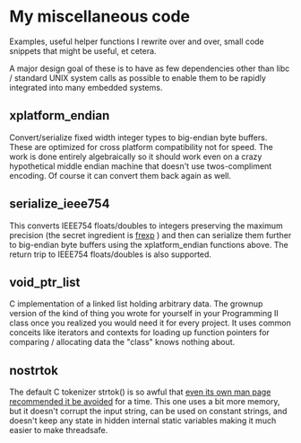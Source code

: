 # My miscellaneous code
Examples, useful helper functions I rewrite over and over, small code snippets that might be useful, et cetera.

A major design goal of these is to have as few dependencies other than
libc / standard UNIX system calls as possible to enable them to be
rapidly integrated into many embedded systems.

## xplatform_endian
Convert/serialize fixed width integer types to big-endian byte
buffers. These are optimized for cross platform compatibility not for
speed. The work is done entirely algebraically so it should work even on
a crazy hypothetical middle endian machine that doesn't use
twos-compliment encoding. Of course it can convert them back again as
well. 

## serialize_ieee754
This converts IEEE754 floats/doubles to integers preserving the
maximum precision (the secret ingredient is
[frexp](https://linux.die.net/man/3/frexp) ) and then can serialize
them further to big-endian byte buffers using the xplatform_endian
functions above. The return trip to IEEE754 floats/doubles is also
supported.

## void_ptr_list
C implementation of a linked list holding arbitrary data. The grownup
version of the kind of thing you wrote for yourself in your
Programming II class once you realized you would need it for every
project. It uses common conceits like iterators and contexts for
loading up function pointers for comparing / allocating data the
"class" knows nothing about.

## nostrtok
The default C tokenizer strtok() is so awful that [even its own man
page recommended it be avoided](https://refspecs.linuxfoundation.org/LSB_1.0.0/gLSB/baselib-strtok-r-3.html) for a time. This one uses a bit more
memory, but it doesn't corrupt the input string, can be used on
constant strings, and doesn't keep any state in hidden internal static
variables making it much easier to make threadsafe.


